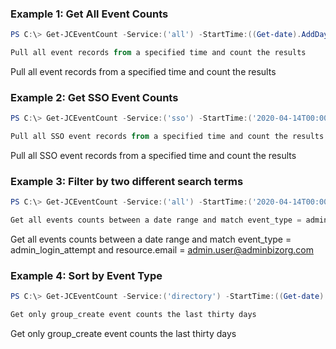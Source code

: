 ### Example 1: Get All Event Counts

```powershell
PS C:\> Get-JCEventCount -Service:('all') -StartTime:((Get-date).AddDays(-30))

Pull all event records from a specified time and count the results
```

Pull all event records from a specified time and count the results

### Example 2: Get SSO Event Counts

```powershell
PS C:\> Get-JCEventCount -Service:('sso') -StartTime:('2020-04-14T00:00:00Z')

Pull all SSO event records from a specified time and count the results
```

Pull all SSO event records from a specified time and count the results

### Example 3: Filter by two different search terms

```powershell
PS C:\> Get-JCEventCount -Service:('all') -StartTime:('2020-04-14T00:00:00Z') -EndTime:('2020-04-20T23:00:00Z') -SearchTermAnd @{"event_type" = "admin_login_attempt"; "resource.email" = "admin.user@adminbizorg.com"}

Get all events counts between a date range and match event_type = admin_login_attempt and resource.email = admin.user@adminbizorg.com
```

Get all events counts between a date range and match event_type = admin_login_attempt and resource.email = admin.user@adminbizorg.com

### Example 4: Sort by Event Type

```powershell
PS C:\> Get-JCEventCount -Service:('directory') -StartTime:((Get-date).AddDays(-30)) -searchTermAnd:@{"event_type" = "group_create"}

Get only group_create event counts the last thirty days
```

Get only group_create event counts the last thirty days
